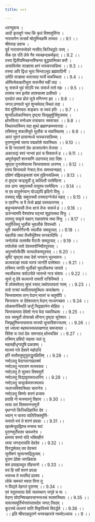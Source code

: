 ```yaml
---
title: ००९

---
```

धरण्युवाच ।  
आदौ कृतयुगे नाथ किं कृतं विश्वमूर्त्तिना ।  
नारायणेन तत्सर्वं श्रोतुमिच्छामि तत्त्वतः ।। 9.1 ।।  
श्रीवराह उवाच ।  
पूर्वं नारायणस्त्वेको नासीत् किञ्चिद्धरेः परम् ।  
सैक एव रतिं लेभे नैव स्वच्छन्दकर्मकृत् ।। 9.2 ।।  
तस्य द्वितीयमिच्छन्तश्चिन्ता बुद्ध्यात्मिका बभौ ।  
असावित्येव सञ्ज्ञाया क्षणं भास्करसन्निभा ।। 9.3 ।।  
तस्या अपि द्विधा भूता चिन्ताऽभूद ब्रह्मवादिनी ।  
उमेति सञ्ज्ञया यत्तत्सदा मर्त्ये व्यवस्थिता ।। 9.4 ।।  
ओमित्येकाक्षरीभूता ससर्जेमां महीं तदा ।  
भूः ससर्ज भुवं सोऽपि स्वः ससर्ज ततो महः ।। 9.5 ।।  
ततश्च जन इत्येव तपश्चात्मा प्रलीयते ।  
एतदोतं तथा प्रोतं सूत्रे मणिगणा इव ।। 9.6 ।।  
जगत् प्रणवतो भूतं शून्यमेतत् स्थितं तदा ।  
येयं मूर्तिर्भगवतः शङ्करः स स्वयं हरिः ।। 9.7 ।।  
शून्याँल्लोकानिमान् दृष्ट्वा सिसृक्षुर्मूर्त्तिमुत्तमाम् ।  
क्षोभयित्वा मनोधाम तत्राकारः स्वमात्रतः ।। 9.8 ।।  
स्थितस्तस्मिन् यदा क्षुब्धे ब्रह्माण्डमभवत्तदा ।  
तस्मिंस्तु शकलीभूते भूर्लोकं च व्यवस्थितम् ।। 9.9 ।।  
अपरं भुवनं प्रायान्मध्ये भास्करसन्निभम् ।  
पुराणपुरुषो व्याप्य पद्मकोशे व्यवस्थितः ।। 9.10 ।।  
स हि नारायणो देवः प्राजापत्येन तेजसा ।  
अकाराद्यं स्वरं नाभ्यां हलं च विससर्ज ह ।। 9.11 ।।  
अमूर्त्तसृष्टौ शास्त्राणि उदगायत् तदा दिशः ।  
सुष्ट्वा पुनरमेयात्मा चिन्तयामास धारणम् ।। 9.12 ।।  
तस्य चिन्तयतो नेत्रात् तेजः समभवन्महत् ।  
दक्षिणं वह्निसङ्काशं वामं तुहिनसन्निभम् ।। 9.13 ।।  
तं दृष्ट्वा चन्द्रसूर्यौ तु कल्पितौ परमेष्ठिना ।  
ततः प्राणः समुत्तस्थौ वायुश्च परमेष्ठिनः ।। 9.14 ।।  
स एव वायुर्भगवान् योऽद्यापि हृदिगो विभुः ।  
तस्माद् वह्निः समुत्तस्थौ तस्मादग्नेर्जलं महत् ।। 9.15 ।।  
य एवाग्निः स वै तेजो ब्राह्मं परमकारणम् ।  
बाहुभ्यामप्यसौ तेजः क्षात्रं तेजः ससर्ज ह ।। 9.16 ।।  
ऊरुभ्यामपि वैश्यांश्च पद्भ्यां शूद्रांस्तथा विभुः ।  
ततस्तु ससृजे यक्षान् राक्षसांश्च तथा विभुः ।। 9.17 ।।  
चतुर्विधैस्तु भूर्लोकं भुवर्लोकं वियच्चरैः ।  
भूतैः स्वर्मार्गगैरन्यैः स्वर्लोकं समपूरयत् ।। 9.18 ।।  
महर्लोकं तथा तैस्तैर्भूतैश्च सनकादिभिः ।  
जनोलोकं ततश्चैव वैराजैः समपूरयत् ।। 9.19 ।।  
तपोलोकं ततो देवस्तपोनिष्ठैरपूरयत् ।  
अपुनर्मारकैर्देवैः सत्यलोकमपूरयत् ।। 9.20 ।।  
सृष्टिं सृष्ट्वा तथा देवो भगवान् भूतभावनः ।  
कल्पसञ्ज्ञं स्वकं घस्त्रं जागर्ति परमेश्वरः ।। 9.21 ।।  
तस्मिन् जगति भूर्लोको भुवर्लोकश्च जायते ।  
स्वर्लोकश्च त्रयोऽप्येते जायन्ते नात्र संशयः ।। 9.22 ।।  
सुप्ते तु देवे कल्पान्ते तावती रात्रिरिष्यते ।  
त्रै लोक्यमेतत् सुप्तं स्यात् तथोपप्लवतां गतम् ।। 9.23 ।।  
ततो रात्र्यां व्यतीतायामुत्थितः कमलेक्षणः ।  
चिन्तयामास तान् वेदान् मातरं च चतुर्ष्वपि ।  
चिन्तयानः स देवेशस्तान् वेदान् नाध्यगच्छत ।। 9.24 ।।  
लोकमार्गस्थितिं कर्त्तुं निद्राज्ञानेन मोहितः ।  
चिन्तयामास देवेशो नात्र वेदा व्यवस्थिताः ।। 9.25 ।।  
ततः स्वमूर्तौ तोयाख्ये लीनान् दृष्ट्वा सुरेश्वरः ।  
जिघृक्षुश्चिन्तयामास मत्स्यो भूत्वाविशज्जलम् ।। 9.26 ।।  
एवं ध्यात्वा महामत्स्यस्तत्क्षणात् समजायत ।  
विवेश च जलं देवः समन्तात् क्षोभयन्निव ।। 9.27 ।।  
तस्मिन् प्रविष्टे सहसा जलं तु  
महामहीधृग्वपुषि प्रकाशम् ।  
मात्स्यं गते देववरे महोदधिं  
हरिं स्तवैस्तुष्टुवुरुद्धृतक्षितिम् ।। 9.28 ।।  
नमोऽस्तु वेदान्तरगाप्रतर्क्य  
नमोऽस्तु नारायण मत्स्यरूप ।  
नमोऽस्तु ते सुस्वर विश्वमूर्त्ते  
नमोऽस्तु विद्याद्वयरूपधारिन् ।। 9.29 ।।  
नमोऽस्तु चन्द्रार्कमरुत्स्वरूप  
जलान्तविश्वस्थित चारुनेत्र ।  
नमोऽस्तु विष्णोः शरणं व्रजामः  
प्रपाहि नो मत्स्यतनुं विहाय ।। 9.30 ।।  
त्वया ततं विश्वमनन्तमूर्त्ते  
पृथग्गते किञ्चिदिहास्ति देव ।  
भवान् न चास्य व्यतिरिक्तमूर्त्ति-  
स्त्वत्तो वयं ते शरणं प्रपन्नाः ।। 9.31 ।।  
खात्मेन्दुवह्निश्च मनश्च रूपं  
पुराणमूर्त्तेस्तव चाब्जनेत्र ।  
क्षमस्व शम्भो यदि भक्तिहीनं  
त्वया जगद्भासति देवदेव ।। 9.32 ।।  
विरुद्धमेतत् तव देवरूपं  
सुभीषणं सुस्वनमद्रितुल्यम् ।  
पुराण देवेश जगन्निवास  
शमं प्रयाह्यच्युत तीव्रभानो ।। 9.33 ।।  
वयं हि सर्वे शरणं प्रपन्ना  
भयाच्च ते रूपमिदं प्रपश्य ।  
लोके समस्तं भवता विना तु  
न विद्यते देहगतं पुराणम् ।। 9.34 ।।  
एवं स्तुतस्तदा देवो जलस्थान् जगृहे च सः ।  
वेदान् सोपनिषच्छास्त्रानन्तःस्थं रूपमास्थितः ।। 9.35 ।।  
यावत्स्वमूर्तिर्भगवांस्तावदेव जगत् त्विदम् ।  
कूटस्थे तल्लयं याति विकृतिस्थे विवर्द्धते ।। 9.36 ।।  
।। इति श्रीवराहपुराणे भगवच्छास्त्रे नवमोऽध्यायः ।। 9 ।।